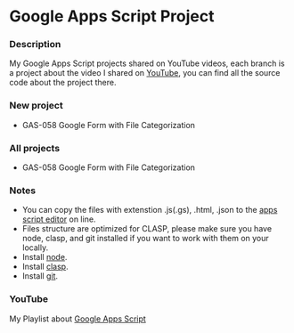 # Google Apps Script Project

### Description
My Google Apps Script projects shared on YouTube videos, each branch is a project about the video I shared on [YouTube](https://www.youtube.com/ashtonfei/), you can find all the source code about the project there.

### New project
* GAS-058 Google Form with File Categorization

### All projects
* GAS-058 Google Form with File Categorization

### Notes
* You can copy the files with extenstion .js(.gs), .html, .json to the [apps script editor](https://script.google.com/) on line.  
* Files structure are optimized for CLASP, please make sure you have node, clasp, and git installed if you want to work with them on your locally.
* Install [node](https://nodejs.org/en/).
* Install [clasp](https://github.com/google/clasp).
* Install [git](https://git-scm.com/downloads).

### YouTube
My Playlist about [Google Apps Script](https://www.youtube.com/playlist?list=PLQhwjnEjYj8Bf_EZDrrcmkB9vcB9Sk3x0)

